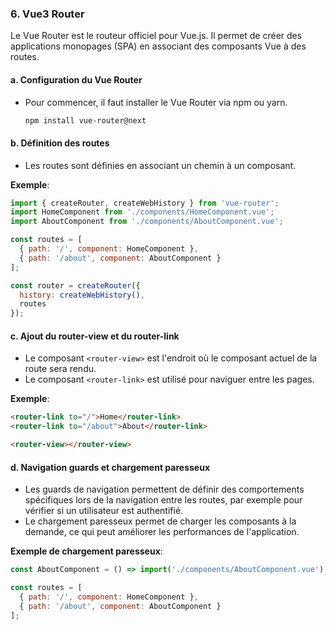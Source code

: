 ### 6. Vue3 Router

Le Vue Router est le routeur officiel pour Vue.js. Il permet de créer des applications monopages (SPA) en associant des composants Vue à des routes.

#### a. Configuration du Vue Router
- Pour commencer, il faut installer le Vue Router via npm ou yarn.
  ```bash
  npm install vue-router@next
  ```

#### b. Définition des routes
- Les routes sont définies en associant un chemin à un composant.
  
**Exemple**:
```javascript
import { createRouter, createWebHistory } from 'vue-router';
import HomeComponent from './components/HomeComponent.vue';
import AboutComponent from './components/AboutComponent.vue';

const routes = [
  { path: '/', component: HomeComponent },
  { path: '/about', component: AboutComponent }
];

const router = createRouter({
  history: createWebHistory(),
  routes
});
```

#### c. Ajout du router-view et du router-link
- Le composant `<router-view>` est l'endroit où le composant actuel de la route sera rendu.
- Le composant `<router-link>` est utilisé pour naviguer entre les pages.

**Exemple**:
```html
<router-link to="/">Home</router-link>
<router-link to="/about">About</router-link>

<router-view></router-view>
```

#### d. Navigation guards et chargement paresseux
- Les guards de navigation permettent de définir des comportements spécifiques lors de la navigation entre les routes, par exemple pour vérifier si un utilisateur est authentifié.
- Le chargement paresseux permet de charger les composants à la demande, ce qui peut améliorer les performances de l'application.

**Exemple de chargement paresseux**:
```javascript
const AboutComponent = () => import('./components/AboutComponent.vue');

const routes = [
  { path: '/', component: HomeComponent },
  { path: '/about', component: AboutComponent }
];
```